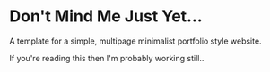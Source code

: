 # Don't Mind Me Just Yet...
A template for a simple, multipage minimalist portfolio style website. 

If you're reading this then I'm probably working still..
